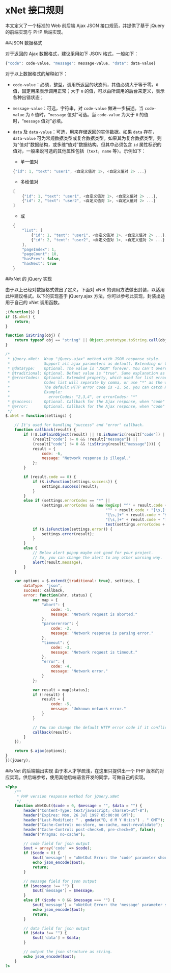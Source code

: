 # xNet 接口规则

本文定义了一个标准的 Web 前后端 Ajax JSON 接口规范，并提供了基于 jQuery 的前端实现与 PHP 后端实现。

##JSON 数据格式

对于返回的 Ajax 数据格式，建议采用如下 JSON 格式，一般如下：

```javascript
{"code": code-value, "message": message-value, "data": data-value}
```

对于以上数据格式的解释如下：

+ ```code-value```：必须，整型，调用所返回的状态码，其值必须大于等于零。```0``` 值，固定用来表示调用正常；大于 ```0``` 的值，可以由所调用的后台来定义，表示各种出错状态；
+ ```message-value```：可选，字符串，对 ```code-value``` 做进一步描述。当 ```code-value``` 为 ```0``` 值时，“```message``` 值对”可选。当 ```code-value``` 为大于 ```0``` 的值时，“```message``` 值对”必填。
+ ```data``` 及 ```data-value```：可选，用来存储返回的实体数据。如果 ```data``` 存在，```data-value``` 可为常规数据类型或复合数据类型。如果其为复合数据类型，则为“值对”数据结构，或多维“值对”数据结构。但其中必须包含 ```id``` 属性标识的值对，一般来说可选的其他属性包括（```text```，```name``` 等）。示例如下：

	+ 单一值对

	```javascript
	{"id": 1, "text": "user1", <自定义值对 1>, <自定义值对 2> ...}
	```

	+ 多维值对

	```javascript
	[
	    {"id": 1, "text": "user1", <自定义值对 1>, <自定义值对 2> ...},
	    {"id": 2, "text": "user2", <自定义值对 1>, <自定义值对 2> ...}
	]
	```

	+ 或

	```javascript
	{
	    "list": [
	        {"id": 1, "text": "user1", <自定义值对 1>, <自定义值对 2> ...},
	        {"id": 2, "text": "user2", <自定义值对 1>, <自定义值对 2> ...}
	    ],
	    "pageIndex": 1,
	    "pageCount": 10,
	    "hasPrev": false,
	    "hasNext": true
	}
	```

##xNet 的 jQuery 实现

由于以上已经对数据格式做出了定义，下面对 xNet 的调用方法做出封装，以适用此种建议格式。以下的实现基于 jQuery.ajax 方法，你可以参考此实现，封装出适用于自己的 xNet 调用函数。

```javascript
;(function($) {
if ($.xNet) {
	return;
}

function isString(obj) {
	return typeof obj == "string" || Object.prototype.toString.call(obj) === "[object String]";
}

/*
 * jQuery.xNet:  Wrap "jQuery.ajax" method with JSON response style.
 *               Support all ajax parameters as default. Extending or Changing below parameters' usage.
 * @dataType:    Optional. The value is "JSON" forever. You can't override it.
 * @traditional: Optional. Defaut value is "true". Same explanation as "jQuery.ajax" method.
 * @errorCodes:  Optional. Extended property, which used for list error codes you want to catching.
 *               Codes list will separate by comma, or use "*" as the wildcard.
 *               The default HTTP error code is -1. So, you can catch HTTP error also.
 *               Example:
 *                 errorCodes: "2,3,4", or errorCodes: "*"
 * @success:     Optional. Callback for the Ajax response, when "code" value is "0".
 * @error:       Optional. Callback for the Ajax response, when "code" value other than "0".
 */
$.xNet = function(settings) {

	// It's used for handling "success" and "error" callback.
	function callback(result) {
		if (!$.isPlainObject(result) || !$.isNumeric(result["code"]) ||
			(result["code"] != 0 && !result["message"]) ||
			(result["code"] != 0 && !isString(result["message"]))) {
			result = {
				code: -6,
				message: "Network response is illegal."
			};
		}

		if (result.code == 0) {
			if ($.isFunction(settings.success)) {
				settings.success(result);
			}
		}
		else if (settings.errorCodes == "*" ||
				(settings.errorCodes && new RegExp( "^" + result.code + "$|" +
											"^" + result.code + "[\s,]+|" +
											"[\s,]+" + result.code + "$|" +
											"[\s,]+" + result.code + "[\s,]+", "i").
											test(settings.errorCodes + ""))) {
			if ($.isFunction(settings.error)) {
				settings.error(result);
			}
		}
		else {
			// Below alert popup maybe not good for your project.
			// So, you can change the alert to any other warning way.
			alert(result.message);
		}
	}

	var options = $.extend({traditional: true}, settings, {
		dataType: "json",
		success: callback,
		error: function(xhr, status) {
			var map = {
				"abort": {
					code: -1,
					message: "Network request is aborted."
				},
				"parsererror": {
					code: -2,
					message: "Network response is parsing error."
				},
				"timeout": {
					code: -3,
					message: "Network request is timeout."
				},
				"error": {
					code: -4,
					message: "Network error."
				}
			};

			var result = map[status];
			if (!result) {
				result = {
					code: -5,
					message: "Unknown network error."
				}
			}

			// You can change the default HTTP error code if it conflict.
			callback(result);
		}
	});

	return $.ajax(options);
}
})(jQuery);
```


##xNet 的后端输出实现
由于本人才学疏浅，在这里只提供出一个 PHP 版本的对应实现，供后端参考，使用其他后端语言开发的同学，可做自己的实现。

```php
<?php
    /**
     * PHP version response method for jQuery.xNet
     */
    function xNetOut($code = 0, $message = "", $data = "") {
        header("Content-Type: text/javascript; charset=utf-8");
        header("Expires: Mon, 26 Jul 1997 05:00:00 GMT");
        header("Last-Modified: " . gmdate("D, d M Y H:i:s") . " GMT");
        header("Cache-Control: no-store, no-cache, must-revalidate");
        header("Cache-Control: post-check=0, pre-check=0", false);
        header("Pragma: no-cache");

        // code field for json output
        $out = array('code' => $code);
        if ($code < 0) {
            $out['message'] = "xNetOut Error: the 'code' parameter should not less than 0.";
            echo json_encode($out);
            return;
        }

        // message field for json output
        if ($message !== "") {
            $out['message'] = $message;
        }
        else if ($code > 0 && $message === "") {
            $out['message'] = "xNetOut Error: the 'message' parameter should define if the 'code' parameter great than 0." ;
            echo json_encode($out);
            return;
        }

        // data field for json output
        if ($data !== "") {
            $out['data'] = $data;
        }

        // output the json structure as string.
        echo json_encode($out);
    }
?>
```